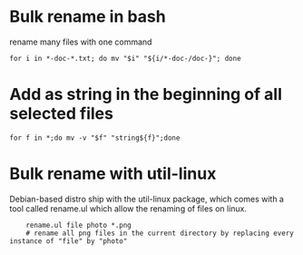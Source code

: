 # Bulk rename in bash

rename many files with one command

```
for i in *-doc-*.txt; do mv "$i" "${i/*-doc-/doc-}"; done
```

# Add as string in the beginning of all selected files

```
for f in *;do mv -v "$f" "string${f}";done
```

# Bulk rename with util-linux

Debian-based distro ship with the util-linux package, which comes with a tool called rename.ul which allow the renaming of files on linux.

```
	rename.ul file photo *.png
	# rename all png files in the current directory by replacing every instance of "file" by "photo"
```


